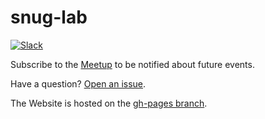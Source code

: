 snug-lab
======

[![Slack](https://img.shields.io/badge/slack-%20%23snuglab-orange.svg)](https://snug-lab.herokuapp.com/)

Subscribe to the [Meetup](https://www.meetup.com/pt-BR/Sorocaba-Node-User-Group-SNUG/) to be notified about future events.

Have a question? [Open an issue](https://github.com/snug-lab/snug-lab.github.io/issues).

The Website is hosted on the [gh-pages branch](https://github.com/snug-lab/snug-lab.github.io/tree/gh-pages).
